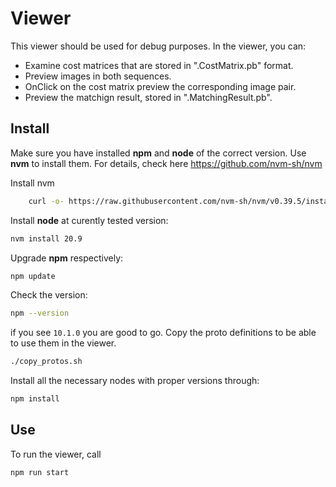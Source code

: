# Viewer
This viewer should be used for debug purposes. In the viewer, you can:
* Examine cost matrices that are stored in ".CostMatrix.pb" format.
* Preview images in both sequences.
* OnClick on the cost matrix preview the corresponding image pair.
* Preview the matchign result, stored in ".MatchingResult.pb".

## Install
Make sure you have installed **npm** and **node** of the correct version.
Use **nvm** to install them. For details, check here https://github.com/nvm-sh/nvm

Install nvm
```bash
    curl -o- https://raw.githubusercontent.com/nvm-sh/nvm/v0.39.5/install.sh | bash
``` 

Install **node** at curently tested version:
```bash
nvm install 20.9
```

Upgrade **npm** respectively:
```bash
npm update
```
Check the version:
```bash
npm --version
```
if you see `10.1.0` you are good to go.
Copy the proto definitions to be able to use them in the viewer.
```bash
./copy_protos.sh
```
Install all the necessary nodes with proper versions through:
```bash
npm install
```


## Use
To run the viewer, call 
```bash
npm run start
```
